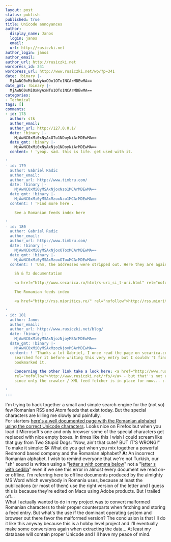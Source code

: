 ```yaml
---
layout: post
status: publish
published: true
title: Unicode annoyances
author:
  display_name: Janos
  login: janos
  email: 
  url: http://rusiczki.net
author_login: janos
author_email: 
author_url: http://rusiczki.net
wordpress_id: 341
wordpress_url: http://www.rusiczki.net/wp/?p=341
date: !binary |-
  MjAwNC0xMi0xNyAxODo1OTo1NCArMDEwMA==
date_gmt: !binary |-
  MjAwNC0xMi0xNyAxNTo1OTo1NCArMDEwMA==
categories:
- Technical
tags: []
comments:
- id: 178
  author: stk
  author_email: 
  author_url: http://127.0.0.1/
  date: !binary |-
    MjAwNC0xMi0xNyAxOTo1NDoyNiArMDEwMA==
  date_gmt: !binary |-
    MjAwNC0xMi0xNyAxNjo1NDoyNiArMDEwMA==
  content: ! 'yeap. sad. this is life. get used with it.

'
- id: 179
  author: Gabriel Radic
  author_email: 
  author_url: http://www.timbru.com/
  date: !binary |-
    MjAwNC0xMi0yMSAxNjoxNzo1MCArMDEwMA==
  date_gmt: !binary |-
    MjAwNC0xMi0yMSAxMzoxNzo1MCArMDEwMA==
  content: ! 'Find more here .

    See a Romanian feeds index here

'
- id: 180
  author: Gabriel Radic
  author_email: 
  author_url: http://www.timbru.com/
  date: !binary |-
    MjAwNC0xMi0yMSAxNjoxOToxMCArMDEwMA==
  date_gmt: !binary |-
    MjAwNC0xMi0yMSAxMzoxOToxMCArMDEwMA==
  content: ! 'Uhm, the addresses were stripped out. Here they are again

    Sh & Tz documentation

    <a href="http://www.secarica.ro/html/s-uri_si_t-uri.html" rel="nofollow">http://www.secarica.ro/html/s-uri_si_t-uri.html</a>

    The Romanian feeds index

    <a href="http://rss.mioritics.ro/" rel="nofollow">http://rss.mioritics.ro/</a>

'
- id: 181
  author: Janos
  author_email: 
  author_url: http://www.rusiczki.net/blog/
  date: !binary |-
    MjAwNC0xMi0yMSAxNjozNjoyMSArMDEwMA==
  date_gmt: !binary |-
    MjAwNC0xMi0yMSAxMzozNjoyMSArMDEwMA==
  content: ! 'Thanks a lot Gabriel, I once read the page on secarica.com but I even
    searched for it before writing this very entry but I couldn''t find it. Now I
    bookmarked it.

    Concerning the other link take a look here: <a href="http://www.rusiczki.net/rfs/"
    rel="nofollow">http://www.rusiczki.net/rfs/</a> - but that''s not even an alpha,
    since only the crawler / XML feed fetcher is in place for now... :-)

'
---
```

<p>I'm trying to hack together a small and simple search engine for the (not so) few Romanian RSS and Atom feeds that exist today. But the special characters are killing me slowly and painfully.<br />
For starters <a href="http://bucovina.chem.tue.nl/page_8.htm">here's a well documented page with the Romanian alphabet using the correct Unicode characters</a>. Looks nice on Firefox but when you load it Microsoft's one and only browser some of the special characters get replaced with nice empty boxes. In times like this I wish I could scream like that guy from Two Stupid Dogs: "Now, ain't that cute? BUT IT'S WRONG!"<br />
To make it simple: <strong>Q:</strong> What do you get when you mix together a powerful Redmond based company and the Romanian alphabet? <strong>A:</strong> An incorrect Romanian alphabet. I wish to remind everyone that we're not Turkish, our "sh" sound is written using a "<a href="http://www.eki.ee/letter/chardata.cgi?ucode=0219">letter s with  comma below</a>" not a "<a href="http://www.eki.ee/letter/chardata.cgi?ucode=015F">letter s with cedilla</a>" even if we see this error in almost every document we read on- or offline. I'm referring here to offline documents produced by the almighty MS Word which everybody in Romania uses, because at least the publications (or most of them) use the right version of the letter and I guess this is because they're edited on Macs using Adobe products. But I trailed off...<br />
What I actually wanted to do in my project was to convert malformed Romanian characters to their proper counterparts when fetching and storing a feed entry. But what's the use if the dominant operating system and browser out there favor the malformed version? The conclusion is that I'll do it like this anyway because this is a hobby level project and I'll eventually make some conversions again when extracting the data... At least my database will contain proper Unicode and I'll have my peace of mind.</p>
